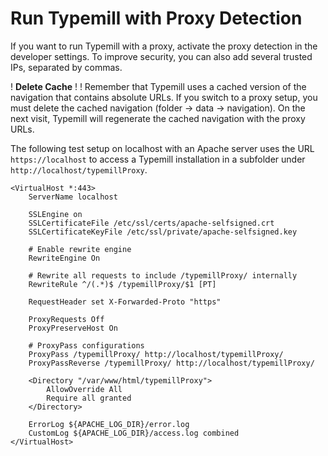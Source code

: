 #  Run Typemill with Proxy Detection

If you want to run Typemill with a proxy, activate the proxy detection in the developer settings. To improve security, you can also add several trusted IPs, separated by commas.

! **Delete Cache**
! 
! Remember that Typemill uses a cached version of the navigation that contains absolute URLs. If you switch to a proxy setup, you must delete the cached navigation (folder -> data -> navigation). On the next visit, Typemill will regenerate the cached navigation with the proxy URLs.

The following test setup on localhost with an Apache server uses the URL `https://localhost` to access a Typemill installation in a subfolder under `http://localhost/typemillProxy`.

```
<VirtualHost *:443>
    ServerName localhost

    SSLEngine on
    SSLCertificateFile /etc/ssl/certs/apache-selfsigned.crt
    SSLCertificateKeyFile /etc/ssl/private/apache-selfsigned.key

    # Enable rewrite engine
    RewriteEngine On

    # Rewrite all requests to include /typemillProxy/ internally
    RewriteRule ^/(.*)$ /typemillProxy/$1 [PT]

    RequestHeader set X-Forwarded-Proto "https"

    ProxyRequests Off
    ProxyPreserveHost On

    # ProxyPass configurations
    ProxyPass /typemillProxy/ http://localhost/typemillProxy/
    ProxyPassReverse /typemillProxy/ http://localhost/typemillProxy/

    <Directory "/var/www/html/typemillProxy">
        AllowOverride All
        Require all granted
    </Directory>

    ErrorLog ${APACHE_LOG_DIR}/error.log
    CustomLog ${APACHE_LOG_DIR}/access.log combined
</VirtualHost>

```


